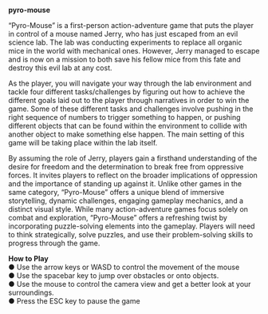 **pyro-mouse**

“Pyro-Mouse” is a first-person action-adventure game that puts the player in control of a mouse named Jerry, who has just escaped from an evil science lab. The lab was conducting experiments to replace all organic mice in the world with mechanical ones. However, Jerry managed to escape and is now on a mission to both save his fellow mice from this fate and destroy this evil lab at any cost.

As the player, you will navigate your way through the lab environment and tackle four different tasks/challenges by figuring out how to achieve the different goals laid out to the player through narratives in order to win the game. Some of these different tasks and challenges involve pushing in the right sequence of numbers to trigger something to happen, or pushing different objects that can be found within the environment to collide with another object to make something else happen. The main setting of this game will be taking place within the lab itself.

By assuming the role of Jerry, players gain a firsthand understanding of the desire for freedom and the determination to break free from oppressive forces. It invites players to reflect on the broader implications of oppression and the importance of standing up against it.
Unlike other games in the same category, “Pyro-Mouse” offers a unique blend of immersive storytelling, dynamic challenges, engaging gameplay mechanics, and a distinct visual style. While many action-adventure games focus solely on combat and exploration, “Pyro-Mouse” offers a refreshing twist by incorporating puzzle-solving elements into the gameplay. Players will need to think strategically, solve puzzles, and use their problem-solving skills to progress through the game.


**How to Play**<br/>
● Use the arrow keys or WASD to control the movement of the mouse<br/>
● Use the spacebar key to jump over obstacles or onto objects.<br/>
● Use the mouse to control the camera view and get a better look at your
surroundings.<br/>
● Press the ESC key to pause the game<br/>
